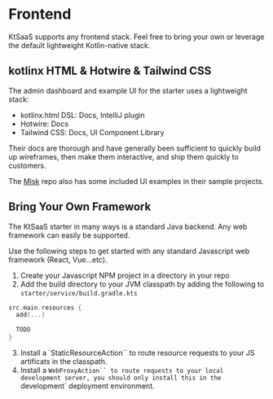 # Frontend

KtSaaS supports any frontend stack. Feel free to bring your own or leverage the default lightweight Kotlin-native stack.

## kotlinx HTML & Hotwire & Tailwind CSS

The admin dashboard and example UI for the starter uses a lightweight stack:

- kotlinx.html DSL: Docs, IntelliJ plugin
- Hotwire: Docs
- Tailwind CSS: Docs, UI Component Library

Their docs are thorough and have generally been sufficient to quickly build up wireframes, then make them interactive, and ship them quickly to customers.

The [Misk](https://github.com/cashapp/misk) repo also has some included UI examples in their sample projects.

## Bring Your Own Framework

The KtSaaS starter in many ways is a standard Java backend. Any web framework can easily be supported.

Use the following steps to get started with any standard Javascript web framework (React, Vue...etc).

1. Create your Javascript NPM project in a directory in your repo
2. Add the build directory to your JVM classpath by adding the following to `starter/service/build.gradle.kts`
  ```kts
  src.main.resources {
    add(...)

    TODO
  }
  ```
3. Install a `StaticResourceAction`` to route resource requests to your JS artificats in the classpath.
4. Install a `WebProxyAction`` to route requests to your local development server, you should only install this in the `development` deployment environment.

